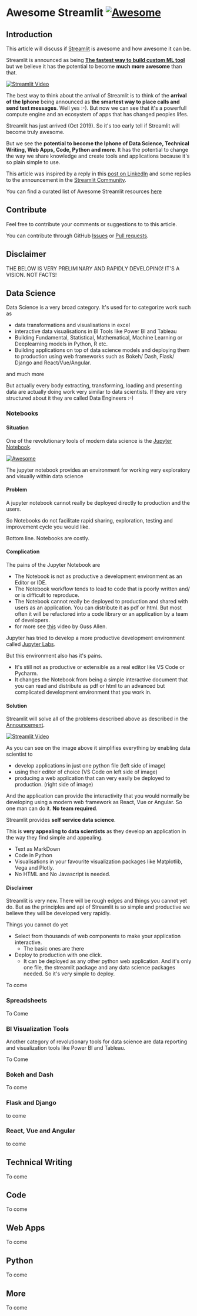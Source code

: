 # Awesome Streamlit [![Awesome](https://cdn.rawgit.com/sindresorhus/awesome/d7305f38d29fed78fa85652e3a63e154dd8e8829/media/badge.svg)](https://github.com/MarcSkovMadsen/awesomestreamlit)

## Introduction

This article will discuss if [Streamlit](https://streamlit.io/) is awesome and how awesome it can be.

Streamlit is announced as being **[The fastest way to build custom ML tool](https://towardsdatascience.com/coding-ml-tools-like-you-code-ml-models-ddba3357eace)** but we believe it has the potential to become **much more awesome** than that.

[![Streamlit Video](https://miro.medium.com/max/700/1*p3XPm-x0TUIuMmQQa4mjHQ.gif)](https://miro.medium.com/max/700/1*p3XPm-x0TUIuMmQQa4mjHQ.gif)

The best way to think about the arrival of Streamlit is to think of the **arrival of the Iphone** being announced as **the smartest way to place calls and send text messages**. Well yes :-). But now we can see that it's a powerfull compute engine and an ecosystem of apps that has changed peoples lifes.

Streamlit has just arrived (Oct 2019). So it's too early tell if Streamlit will become truly awesome.

But we see the **potential to become the Iphone of Data Science, Technical Writing, Web Apps, Code, Python and more**. It has the potential to change the way we share knowledge and create tools and applications because it's so plain simple to use.

This article was inspired by a reply in this [post on LinkedIn](https://www.linkedin.com/posts/marcskovmadsen_turn-python-scripts-into-beautiful-ml-tools-activity-6585883899514146816-OonG) and some replies to the announcement in the [Streamlit Community](https://discuss.streamlit.io/t/streamlit-has-launched/105/5).

You can find a curated list of Awesome Streamlit resources [here](https://github.com/MarcSkovMadsen/awesomestreamlit)

## Contribute

Feel free to contribute your comments or suggestions to to this article.

You can contribute through GitHub [Issues](https://github.com/MarcSkovMadsen/awesomeStreamlit/issues) or [Pull requests](https://github.com/MarcSkovMadsen/awesomeStreamlit/pulls).

## Disclaimer

THE BELOW IS VERY PRELIMINARY AND RAPIDLY DEVELOPING! IT'S A VISION. NOT FACTS!

## Data Science

Data Science is a very broad category. It's used for to categorize work such as

- data transformations and visualisations in excel
- interactive data visualisations in BI Tools like Power BI and Tableau
- Building Fundamental, Statistical, Mathematical, Machine Learning or Deeplearning models in Python, R etc.
- Building applications on top of data science models and deploying them to production using web frameworks such as Bokeh/ Dash, Flask/ Django and React/Vue/Angular.

and much more

But actually every body extracting, transforming, loading and presenting data are actually doing work very similar to data scientists. If they are very structured about it they are called Data Engineers :-)

### Notebooks

#### Situation

One of the revolutionary tools of modern data science is the [Jupyter Notebook](https://jupyter.org/).

[![Awesome](https://jupyter.org/assets/jupyterpreview.png)](https://github.com/MarcSkovMadsen/awesomestreamlit)

The jupyter notebook provides an environment for working very exploratory and visually within data science

#### Problem

A jupyter notebook cannot really be deployed directly to production and the users.

So Notebooks do not facilitate rapid sharing, exploration, testing and improvement cycle you would like.

Bottom line. Notebooks are costly.

#### Complication

The pains of the Jupyter Notebook are

- The Notebook is not as productive a development environment as an Editor or IDE.
- The Notebook workflow tends to lead to code that is poorly written and/ or is difficult to reproduce.
- The Notebook cannot really be deployed to production and shared with users as an application. You can distribute it as pdf or html. But most often it will be refactored into a code library or an application by a team of developers.
- for more see [this](https://www.youtube.com/watch?v=7jiPeIFXb6U) video by Guss Allen.

Jupyter has tried to develop a more productive development environment called [Jupyter Labs](https://towardsdatascience.com/jupyter-lab-evolution-of-the-jupyter-notebook-5297cacde6b).

But this environment also has it's pains.

- It's still not as productive or extensible as a real editor like VS Code or Pycharm.
- It changes the Notebook from being a simple interactive document that you can read and distribute as pdf or html to an advanced but complicated development environment that you work in.

#### Solution

Streamlit will solve all of the problems described above as described in the  [Announcement](https://towardsdatascience.com/coding-ml-tools-like-you-code-ml-models-ddba3357eace).

[![Streamlit Video](https://miro.medium.com/max/700/1*p3XPm-x0TUIuMmQQa4mjHQ.gif)](https://miro.medium.com/max/700/1*p3XPm-x0TUIuMmQQa4mjHQ.gif)

As you can see on the image above it simplifies everything by enabling data scientist to

- develop applications in just one python file (left side of image)
- using their editor of choice (VS Code on left side of image)
- producing a web application that can very easily be deployed to production. (right side of image)

And the application can provide the interactivity that you would normally be developing using a modern web framework as React, Vue or Angular. So one man can do it. **No team required**.

Streamlit provides **self service data science**.

This is **very appealing to data scientists** as they develop an application in the way they find simple and appealing.

- Text as MarkDown
- Code in Python
- Visualisations in your favourite visualization packages like Matplotlib, Vega and Plotly.
- No HTML and No Javascript is needed.

#### Disclaimer

Streamlit is very new. There will be rough edges and things you cannot yet do. But as the principles and api of Streamlit is so simple and productive we believe they will be developed very rapidly.

Things you cannot do yet

- Select from thousands of web components to make your application interactive.
  - The basic ones are there
- Deploy to production with one click.
  - It can be deployed as any other python web application. And it's only one file, the streamlit package and any data science packages needed. So it's very simple to deploy.

To come

### Spreadsheets

To Come

### BI Visualization Tools

Another category of revolutionary tools for data science are data reporting and visualization tools like Power BI and Tableau.

To Come

### Bokeh and Dash

To come

### Flask and Django

to come

### React, Vue and Angular

to come

## Technical Writing

To come

## Code

To come

## Web Apps

To come

## Python

To come

## More

To come
